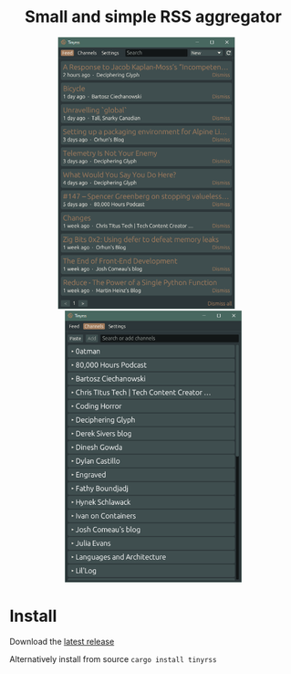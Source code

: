 <div align="center">
  
# Small and simple RSS aggregator

</div>

<p align="middle">
  <img src="screenshots/1.png" width="310" />
  &nbsp;&nbsp;&nbsp;&nbsp;&nbsp;
  <img src="screenshots/2.png" width="310" /> 
</p>

# Install

Download the [latest release](https://github.com/dbsdm/tinyrss/releases/latest)

Alternatively install from source `cargo install tinyrss`
